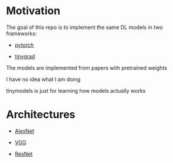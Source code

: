 # Motivation

The goal of this repo is to implement the same DL models in two frameworks:

* [pytorch](https://github.com/pytorch/pytorch)

* [tinygrad](https://github.com/geohot/tinygrad)

The models are implemented from papers with pretrained weights

I have no idea what I am doing

tinymodels is just for learning how models actually works

# Architectures

* [AlexNet](https://arxiv.org/pdf/1404.5997.pdf)

* [VGG](https://arxiv.org/pdf/1505.06798.pdf)

* [ResNet](https://arxiv.org/pdf/1704.06904.pdf)
